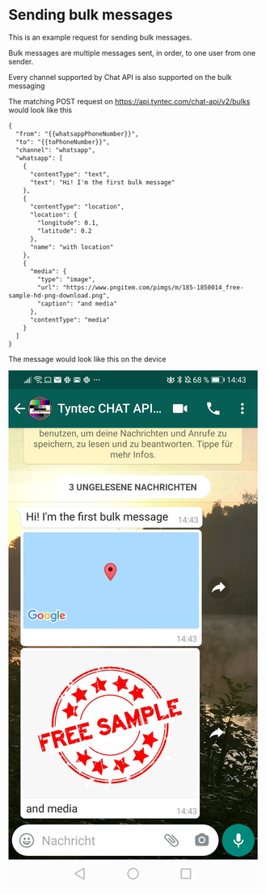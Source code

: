 # Sending bulk messages

This is an example request for sending bulk messages.

Bulk messages are multiple messages sent, in order, to one user from one sender.

Every channel supported by Chat API is also supported on the bulk messaging

The matching POST request on https://api.tyntec.com/chat-api/v2/bulks would look like this

````
{
  "from": "{{whatsappPhoneNumber}}",
  "to": "{{toPhoneNumber}}",
  "channel": "whatsapp",
  "whatsapp": [
    {
      "contentType": "text",
      "text": "Hi! I'm the first bulk message"
    },
    {
      "contentType": "location",
      "location": {
        "longitude": 0.1,
        "latitude": 0.2
      },
      "name": "with location"
    },
    {
      "media": {
        "type": "image",
        "url": "https://www.pngitem.com/pimgs/m/185-1850014_free-sample-hd-png-download.png",
        "caption": "and media"
      },
      "contentType": "media"
    }
  ]
}
````

The message would look like this on the device

![Sticker message](/chat-api/v2/samples/sample-image-whatsapp-bulk_messages.jpg)
